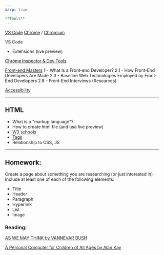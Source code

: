 ```yaml
---
marp: true

**Tools**
---
```

[VS Code](https://code.visualstudio.com/)
[Chrome](https://www.google.com/chrome/downloads/) / [Chromium](https://www.chromium.org/getting-involved/download-chromium/) 

VS Code
- Extensions (live preview)

[Chrome Inspector & Dev Tools](https://developer.chrome.com/docs/devtools/overview/)

[Front-end Masters](https://frontendmasters.com/guides/front-end-handbook/2019/?#2)
1 - What Is a Front-end Developer?
2.1 - How Front-End Developers Are Made
2.3 - Baseline Web Technologies Employed by Front-End Developers
2.8 - Front-End Interviews (Resources)

[Accessibility](https://www.w3schools.com/html/html_accessibility.asp) 

---
**HTML**
---
- What is a "markup language"?
- How to create html file (and use live preview)
- [W3 schools](https://www.w3schools.com/html/html_basic.asp)
- [Tags](https://www.w3schools.com/tags/default.asp)
- Relationship to CSS, JS

---
**Homework:**
---
Create a page about something you are researching (or just interested in)
Include at least one of each of the following elements:
- Title
- Header
- Paragraph
- Hyperlink
- List
- Image

### Reading:
[AS WE MAY THINK by VANNEVAR BUSH](http://web.mit.edu/STS.035/www/PDFs/think.pdf)

[A Personal Computer for Children of All Ages by Alan Kay](https://www.mprove.de/visionreality/media/Kay72a.pdf)